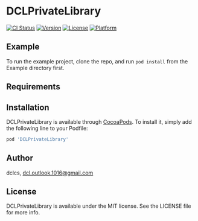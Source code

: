 # DCLPrivateLibrary

[![CI Status](https://img.shields.io/travis/dclcs/DCLPrivateLibrary.svg?style=flat)](https://travis-ci.org/dclcs/DCLPrivateLibrary)
[![Version](https://img.shields.io/cocoapods/v/DCLPrivateLibrary.svg?style=flat)](https://cocoapods.org/pods/DCLPrivateLibrary)
[![License](https://img.shields.io/cocoapods/l/DCLPrivateLibrary.svg?style=flat)](https://cocoapods.org/pods/DCLPrivateLibrary)
[![Platform](https://img.shields.io/cocoapods/p/DCLPrivateLibrary.svg?style=flat)](https://cocoapods.org/pods/DCLPrivateLibrary)

## Example

To run the example project, clone the repo, and run `pod install` from the Example directory first.

## Requirements

## Installation

DCLPrivateLibrary is available through [CocoaPods](https://cocoapods.org). To install
it, simply add the following line to your Podfile:

```ruby
pod 'DCLPrivateLibrary'
```

## Author

dclcs, dcl.outlook.1016@gmail.com

## License

DCLPrivateLibrary is available under the MIT license. See the LICENSE file for more info.
